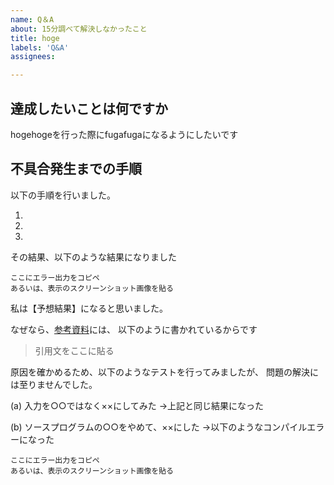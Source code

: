 ```yaml
---
name: Q＆A
about: 15分調べて解決しなかったこと
title: hoge
labels: 'Q&A'
assignees:

---
```


## 達成したいことは何ですか

hogehogeを行った際にfugafugaになるようにしたいです

## 不具合発生までの手順

以下の手順を行いました。

1.
2.
3.

その結果、以下のような結果になりました

``` error
ここにエラー出力をコピペ
あるいは、表示のスクリーンショット画像を貼る
```

私は【予想結果】になると思いました。

なぜなら、[参考資料](http://example.com)には、
以下のように書かれているからです
> 引用文をここに貼る

原因を確かめるため、以下のようなテストを行ってみましたが、
問題の解決には至りませんでした。

(a) 入力を○○ではなく××にしてみた
→上記と同じ結果になった

(b) ソースプログラムの○○をやめて、××にした
→以下のようなコンパイルエラーになった

``` error
ここにエラー出力をコピペ
あるいは、表示のスクリーンショット画像を貼る
```
